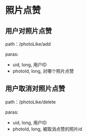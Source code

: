 # 照片点赞
## 用户对照片点赞
path：/photoLike/add

paras:

* uid, long, 用户ID
* photoId, long, 对哪个照片点赞

## 用户取消对照片点赞
path：/photoLike/delete

paras:

* uid, long, 用户ID
* photoId, long, 被取消点赞的照片id